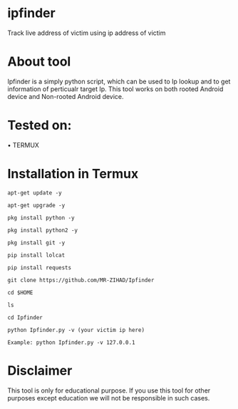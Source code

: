 # ipfinder
Track live address of victim using ip address of victim

# About tool
Ipfinder is a simply python script, which can be used to Ip lookup and to get information of perticualr target Ip. This tool works on both rooted Android device and Non-rooted Android device.

# Tested on:
• TERMUX

# Installation in Termux

```
apt-get update -y

apt-get upgrade -y

pkg install python -y

pkg install python2 -y

pkg install git -y

pip install lolcat

pip install requests

git clone https://github.com/MR-ZIHAD/Ipfinder

cd $HOME

ls

cd Ipfinder

python Ipfinder.py -v (your victim ip here)

Example: python Ipfinder.py -v 127.0.0.1
```
# Disclaimer
This tool is only for educational purpose. If you use this tool for other purposes except education we will not be responsible in such cases.
